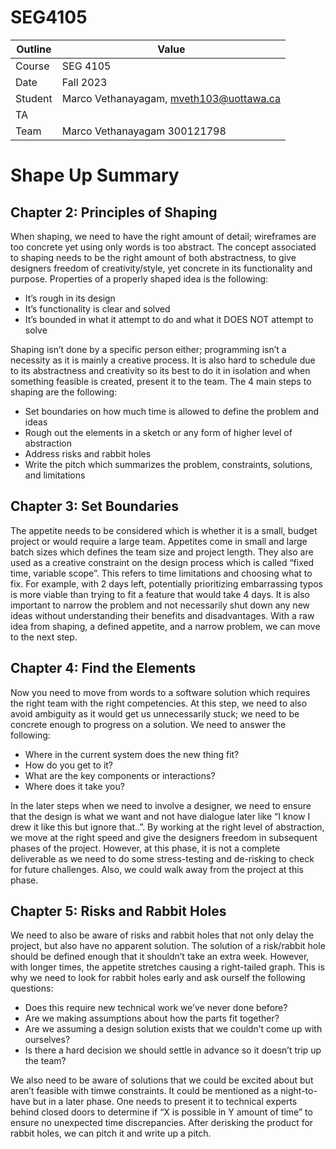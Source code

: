 # SEG4105

| Outline | Value |
| --- | --- |
| Course | SEG 4105 |
| Date | Fall 2023 |
| Student | Marco Vethanayagam, mveth103@uottawa.ca |
| TA | |
| Team | Marco Vethanayagam 300121798 <br>|

# Shape Up Summary

## Chapter 2: Principles of Shaping

When shaping, we need to have the right amount of detail; wireframes are too concrete yet using only words is too abstract. The concept associated to shaping needs to be the right amount of both abstractness, to give designers freedom of creativity/style, yet concrete in its functionality and purpose. Properties of a properly shaped idea is the following:
- It’s rough in its design
- It’s functionality is clear and solved
- It’s bounded in what it attempt to do and what it DOES NOT attempt to solve
	
Shaping isn’t done by a specific person either; programming isn’t a necessity as it is mainly a creative process. It is also hard to schedule due to its abstractness and creativity so its best to do it in isolation and when something feasible is created, present it to the team. The 4 main steps to shaping are the following:

- Set boundaries on how much time is allowed to define the problem and ideas
- Rough out the elements in a sketch or any form of higher level of abstraction
- Address risks and rabbit holes
- Write the pitch which summarizes the problem, constraints, solutions, and limitations

## Chapter 3: Set Boundaries

The appetite needs to be considered which is whether it is a small, budget project or would require a large team. Appetites come in small and large batch sizes which defines the team size and project length. They also are used as a creative constraint on the design process which is called “fixed time, variable scope”. This refers to time limitations and choosing what to fix. For example, with 2 days left, potentially prioritizing embarrassing typos is more viable than trying to fit a feature that would take 4 days. It is also important to narrow the problem and not necessarily shut down any new ideas without understanding their benefits and disadvantages. With a raw idea from shaping, a defined appetite, and a narrow problem, we can move to the next step.

## Chapter 4: Find the Elements

Now you need to move from words to a software solution which requires the right team with the right competencies. At this step, we need to also avoid ambiguity as it would get us unnecessarily stuck; we need to be concrete enough to progress on a solution. We need to answer the following:

- Where in the current system does the new thing fit?
- How do you get to it?
- What are the key components or interactions?
- Where does it take you?

In the later steps when we need to involve a designer, we need to ensure that the design is what we want and not have dialogue later like “I know I drew it like this but ignore that..”. By working at the right level of abstraction, we move at the right speed and give the designers freedom in subsequent phases of the project. However, at this phase, it is not a complete deliverable as we need to do some stress-testing and de-risking to check for future challenges. Also, we could walk away from the project at this phase.

## Chapter 5: Risks and Rabbit Holes

We need to also be aware of risks and rabbit holes that not only delay the project, but also have no apparent solution. The solution of a risk/rabbit hole should be defined enough that it shouldn’t take an extra week. However, with longer times, the appetite stretches causing a right-tailed graph. This is why we need to look for rabbit holes early and ask ourself the following questions:

- Does this require new technical work we’ve never done before?
- Are we making assumptions about how the parts fit together?
- Are we assuming a design solution exists that we couldn’t come up with ourselves?
- Is there a hard decision we should settle in advance so it doesn’t trip up the team?

We also need to be aware of solutions that we could be excited about but aren’t feasible with timwe constraints. It could be mentioned as a night-to-have but in a later phase. One needs to present it to technical experts behind closed doors to determine if “X is possible in Y amount of time” to ensure no unexpected time discrepancies. After derisking the product for rabbit holes, we can pitch it and write up a pitch.

